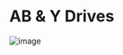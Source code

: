 # AB & Y Drives

![image](https://github.com/user-attachments/assets/428a5992-4bff-4461-b921-e02b55ebdf0e)
